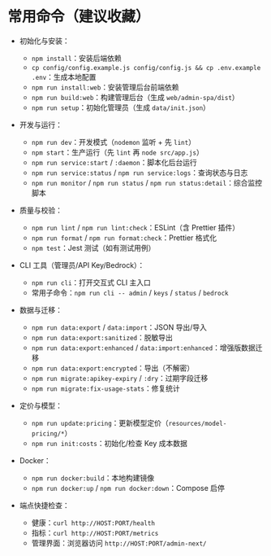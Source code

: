 # 常用命令（建议收藏）

- 初始化与安装：
  - `npm install`：安装后端依赖
  - `cp config/config.example.js config/config.js && cp .env.example .env`：生成本地配置
  - `npm run install:web`：安装管理后台前端依赖
  - `npm run build:web`：构建管理后台（生成 `web/admin-spa/dist`）
  - `npm run setup`：初始化管理员（生成 `data/init.json`）

- 开发与运行：
  - `npm run dev`：开发模式（`nodemon` 监听 + 先 `lint`）
  - `npm start`：生产运行（先 `lint` 再 `node src/app.js`）
  - `npm run service:start` / `:daemon`：脚本化后台运行
  - `npm run service:status` / `npm run service:logs`：查询状态与日志
  - `npm run monitor` / `npm run status` / `npm run status:detail`：综合监控脚本

- 质量与校验：
  - `npm run lint` / `npm run lint:check`：ESLint（含 Prettier 插件）
  - `npm run format` / `npm run format:check`：Prettier 格式化
  - `npm test`：Jest 测试（如有测试用例）

- CLI 工具（管理员/API Key/Bedrock）：
  - `npm run cli`：打开交互式 CLI 主入口
  - 常用子命令：`npm run cli -- admin` / `keys` / `status` / `bedrock`

- 数据与迁移：
  - `npm run data:export` / `data:import`：JSON 导出/导入
  - `npm run data:export:sanitized`：脱敏导出
  - `npm run data:export:enhanced` / `data:import:enhanced`：增强版数据迁移
  - `npm run data:export:encrypted`：导出（不解密）
  - `npm run migrate:apikey-expiry` / `:dry`：过期字段迁移
  - `npm run migrate:fix-usage-stats`：修复统计

- 定价与模型：
  - `npm run update:pricing`：更新模型定价（`resources/model-pricing/*`）
  - `npm run init:costs`：初始化/检查 Key 成本数据

- Docker：
  - `npm run docker:build`：本地构建镜像
  - `npm run docker:up` / `npm run docker:down`：Compose 启停

- 端点快捷检查：
  - 健康：`curl http://HOST:PORT/health`
  - 指标：`curl http://HOST:PORT/metrics`
  - 管理界面：浏览器访问 `http://HOST:PORT/admin-next/`
